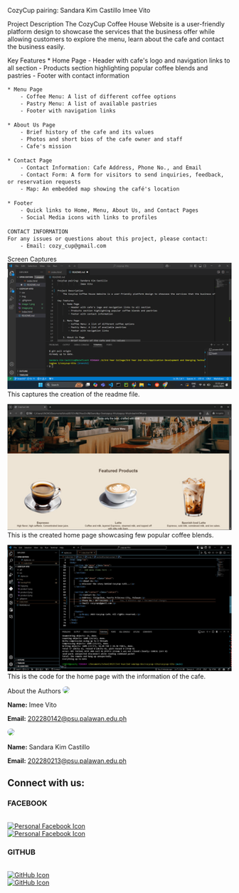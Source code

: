 CozyCup pairing: Sandara Kim Castillo
                 Imee Vito

Project Description
    The CozyCup Coffee House Website is a user-friendly platform design to showcase the services that the business offer while allowing customers to explore the menu, learn about the cafe and contact the business easily.

Key Features
    * Home Page
        - Header with cafe's logo and navigation links to all section
        - Products section highlighting popular coffee blends and pastries
        - Footer with contact information
    
    * Menu Page
        - Coffee Menu: A list of different coffee options
        - Pastry Menu: A list of available pastries
        - Footer with navigation links
    
    * About Us Page
        - Brief history of the cafe and its values
        - Photos and short bios of the cafe owner and staff
        - Cafe's mission
    
    * Contact Page
        - Contact Information: Cafe Address, Phone No., and Email
        - Contact Form: A form for visitors to send inquiries, feedback, or reservation requests
        - Map: An embedded map showing the café's location

    * Footer
        - Quick links to Home, Menu, About Us, and Contact Pages
        - Social Media icons with links to profiles

    CONTACT INFORMATION
    For any issues or questions about this project, please contact:
        - Email: cozy_cup@gmail.com

Screen Captures
![alt text](img1.png)
    This captures the creation of the readme file.

![alt text](download.jpeg)
    This is the created home page showcasing few popular coffee blends.

![alt text](<download (1).jpeg>)
    This is the code for the home page with the information of the cafe.


About the Authors
<img src="![alt text](V.jpg)" width="150" style="border-radius: 50%;">
    <p><b>Name:</b> Imee Vito</p>
    <p><b>Email:</b> 202280142@psu.palawan.edu.ph</p>
<img src="![alt text](C.jpg)" width="150" style="border-radius: 50%;">
    <p><b>Name:</b> Sandara Kim Castillo</p>
    <p><b>Email:</b> 202280213@psu.palawan.edu.ph</p>

<h2>Connect with us:</h2>
<h3>FACEBOOK</h3><br>
<a href="https://facebook.com/imee.vito.2024" target="_blank">
    <img src="![alt text](Facebook_white.svg)" width="30" alt="Personal Facebook Icon">
</a>
<br>
<a href="https://facebook.com/sandara.castillo.739" target="_blank">
    <img src="![alt text](Facebook_white.svg)" width="30" alt="Personal Facebook Icon">
</a>

<h3>GITHUB</h3><br>
<a href="https://github.com/PastTimer" target="_blank">
    <img src="![alt text](Github.svg)" width="30" alt="GitHub Icon">
</a>
<br>
<a href="https://github.com/Ms-Castle" target="_blank">
    <img src="![alt text](Github.svg)" width="30" alt="GitHub Icon">
</a>